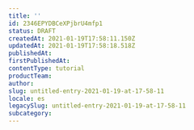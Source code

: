 ```yaml
---
title: ''
id: 2346EPYDBCeXPjbrU4mfp1
status: DRAFT
createdAt: 2021-01-19T17:58:11.150Z
updatedAt: 2021-01-19T17:58:18.518Z
publishedAt: 
firstPublishedAt: 
contentType: tutorial
productTeam: 
author: 
slug: untitled-entry-2021-01-19-at-17-58-11
locale: es
legacySlug: untitled-entry-2021-01-19-at-17-58-11
subcategory: 
---
```



